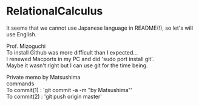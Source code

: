 # RelationalCalculus
It seems that we cannot use Japanese language in README(!),
so let's will use English.

Prof. Mizoguchi  
To install Github was more difficult than I expected...  
I renewed Macports in my PC and did 'sudo port install git'.  
Maybe it wasn't right but I can use git for the time being.

Private memo by Matsushima  
commands  
To commit(1) : 'git commit -a -m "by Matsushima"'  
To commit(2) : 'git push origin master'